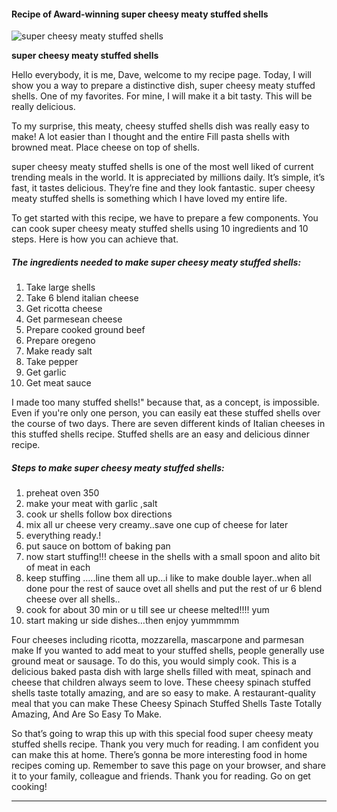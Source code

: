             

#### Recipe of Award-winning super cheesy meaty stuffed shells

![super cheesy meaty stuffed shells](https://img-global.cpcdn.com/recipes/47891449/751x532cq70/super-cheesy-meaty-stuffed-shells-recipe-main-photo.jpg)

**super cheesy meaty stuffed shells**

Hello everybody, it is me, Dave, welcome to my recipe page. Today, I will show you a way to prepare a distinctive dish, super cheesy meaty stuffed shells. One of my favorites. For mine, I will make it a bit tasty. This will be really delicious.

To my surprise, this meaty, cheesy stuffed shells dish was really easy to make! A lot easier than I thought and the entire Fill pasta shells with browned meat. Place cheese on top of shells.

super cheesy meaty stuffed shells is one of the most well liked of current trending meals in the world. It is appreciated by millions daily. It’s simple, it’s fast, it tastes delicious. They’re fine and they look fantastic. super cheesy meaty stuffed shells is something which I have loved my entire life.

To get started with this recipe, we have to prepare a few components. You can cook super cheesy meaty stuffed shells using 10 ingredients and 10 steps. Here is how you can achieve that.

##### The ingredients needed to make super cheesy meaty stuffed shells:

1.  Take large shells
2.  Take 6 blend italian cheese
3.  Get ricotta cheese
4.  Get parmesean cheese
5.  Prepare cooked ground beef
6.  Prepare oregeno
7.  Make ready salt
8.  Take pepper
9.  Get garlic
10.  Get meat sauce

I made too many stuffed shells!" because that, as a concept, is impossible. Even if you're only one person, you can easily eat these stuffed shells over the course of two days. There are seven different kinds of Italian cheeses in this stuffed shells recipe. Stuffed shells are an easy and delicious dinner recipe.

##### Steps to make super cheesy meaty stuffed shells:

1.  preheat oven 350
2.  make your meat with garlic ,salt
3.  cook ur shells follow box directions
4.  mix all ur cheese very creamy..save one cup of cheese for later
5.  everything ready.!
6.  put sauce on bottom of baking pan
7.  now start stuffing!!! cheese in the shells with a small spoon and alito bit of meat in each
8.  keep stuffing …..line them all up…i like to make double layer..when all done pour the rest of sauce ovet all shells and put the rest of ur 6 blend cheese over all shells..
9.  cook for about 30 min or u till see ur cheese melted!!!! yum
10.  start making ur side dishes…then enjoy yummmmm

Four cheeses including ricotta, mozzarella, mascarpone and parmesan make If you wanted to add meat to your stuffed shells, people generally use ground meat or sausage. To do this, you would simply cook. This is a delicious baked pasta dish with large shells filled with meat, spinach and cheese that children always seem to love. These cheesy spinach stuffed shells taste totally amazing, and are so easy to make. A restaurant-quality meal that you can make These Cheesy Spinach Stuffed Shells Taste Totally Amazing, And Are So Easy To Make.

So that’s going to wrap this up with this special food super cheesy meaty stuffed shells recipe. Thank you very much for reading. I am confident you can make this at home. There’s gonna be more interesting food in home recipes coming up. Remember to save this page on your browser, and share it to your family, colleague and friends. Thank you for reading. Go on get cooking!

* * *